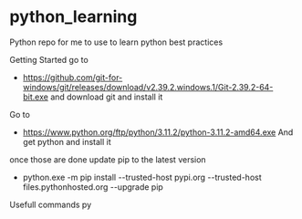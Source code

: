 # python_learning
Python repo for me to use to learn python best practices

Getting Started go to 
* https://github.com/git-for-windows/git/releases/download/v2.39.2.windows.1/Git-2.39.2-64-bit.exe
and download git and install it

Go to 
* https://www.python.org/ftp/python/3.11.2/python-3.11.2-amd64.exe
And get python and install it

once those are done update pip to the latest version
* python.exe -m pip install --trusted-host pypi.org --trusted-host files.pythonhosted.org --upgrade pip

Usefull commands
py <script>.py -> run the said script in windows
pytest <script>_test.py -> run the unit tests associated with your scipt
pylint <script>.py or <script>_test.py -> run linter against script or test script to ensure proper formatting/annotations

within the content folder run the following
py -m pydoc -b -> Should pop open a web browser with a huge amount of documentation to include what was added in by your code.

